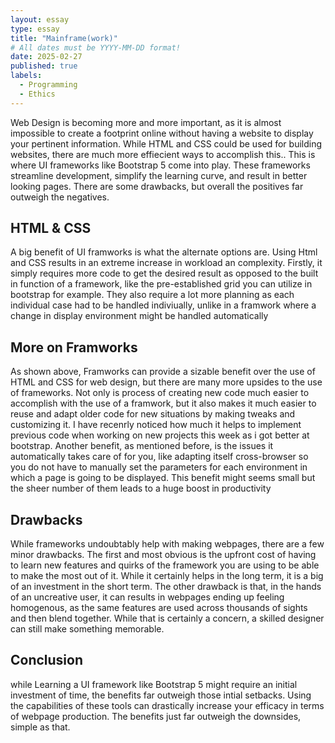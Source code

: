 ```yaml
---
layout: essay
type: essay
title: "Mainframe(work)"
# All dates must be YYYY-MM-DD format!
date: 2025-02-27
published: true
labels:
  - Programming
  - Ethics
---
```

Web Design is becoming more and more important, as it is almost impossible to create a footprint online without having a website to display your pertinent information. While HTML and CSS could be used for building websites, there are much more effiecient ways to accomplish this.. This is where UI frameworks like Bootstrap 5 come into play. These frameworks streamline development, simplify the learning curve, and result in better looking pages. There are some drawbacks, but overall the positives far outweigh the negatives.

## HTML & CSS

A big benefit of UI framworks is what the alternate options are. Using Html and CSS results in an extreme increase in workload an complexity. Firstly, it simply requires more code to get the desired result as opposed to the built in function of a framework, like the pre-established grid you can utilize in bootstrap for example. They also require a lot more planning as each individual case had to be handled indiviually, unlike in a framwork where a change in display environment might be handled automatically

## More on Framworks
As shown above, Framworks can provide a sizable benefit over the use of HTML and CSS for web design, but there are many more upsides to the use of frameworks. Not only is process of creating new code much easier to accomplish with the use of a framwork, but it also makes it much easier to reuse and adapt older code for new situations by making tweaks and customizing it. I have recenrly noticed how much it helps to implement previous code when working on new projects this week as i got better at bootstrap. Another benefit, as mentioned before, is the issues it automatically takes care of for you, like adapting itself cross-browser so you do not have to manually set the parameters for each environment in which a page is going to be displayed. This benefit might seems small but the sheer number of them leads to a huge boost in productivity


## Drawbacks
While frameworks undoubtably help with making webpages, there are a few minor drawbacks. The first and most obvious is the upfront cost of having to learn new features and quirks of the framework you are using to be able to make the most out of it. While it certainly helps in the long term, it is a big of an investment in the short term. The other drawback is that, in the hands of an uncreative user, it can results in webpages ending up feeling homogenous, as the same features are used across thousands of sights and then blend together. While that is certainly a concern, a skilled designer can still make something memorable.

## Conclusion
while Learning a UI framework like Bootstrap 5 might require an initial investment of time, the benefits far outweigh those intial setbacks. Using the capabilities of these tools can drastically increase your efficacy in terms of webpage production. The benefits just far outweigh the downsides, simple as that.
